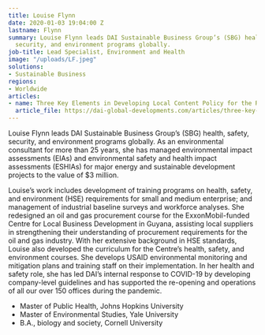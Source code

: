 ```yaml
---
title: Louise Flynn
date: 2020-01-03 19:04:00 Z
lastname: Flynn
summary: Louise Flynn leads DAI Sustainable Business Group’s (SBG) health, safety,
  security, and environment programs globally.
job-title: Lead Specialist, Environment and Health
image: "/uploads/LF.jpeg"
solutions:
- Sustainable Business
regions:
- Worldwide
articles:
- name: Three Key Elements in Developing Local Content Policy for the Renewables Sector
  article_file: https://dai-global-developments.com/articles/three-key-elements-in-developing-local-content-policy-for-the-renewables-sector?utm_source=daidotcom
---
```


Louise Flynn leads DAI Sustainable Business Group’s (SBG) health, safety, security, and environment programs globally. As an environmental consultant for more than 25 years, she has managed environmental impact assessments (EIAs) and environmental safety and health impact assessments (ESHIAs) for major energy and sustainable development projects to the value of $3 million.

Louise’s work includes development of training programs on health, safety, and environment (HSE) requirements for small and medium enterprise; and management of industrial baseline surveys and workforce analyses. She redesigned an oil and gas procurement course for the ExxonMobil-funded Centre for Local Business Development in Guyana, assisting local suppliers in strengthening their understanding of procurement requirements for the oil and gas industry. With her extensive background in HSE standards, Louise also developed the curriculum for the Centre’s health, safety, and environment courses.  She develops USAID environmental monitoring and mitigation plans and training staff on their implementation.  In her health and safety role, she has led DAI’s internal response to COVID-19 by developing company-level guidelines and has supported the re-opening and operations of all our over 150 offices during the pandemic.

* Master of Public Health, Johns Hopkins University
* Master of Environmental Studies, Yale University
* B.A., biology and society, Cornell University